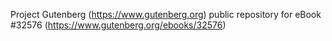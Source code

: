 Project Gutenberg (https://www.gutenberg.org) public repository for eBook #32576 (https://www.gutenberg.org/ebooks/32576)

